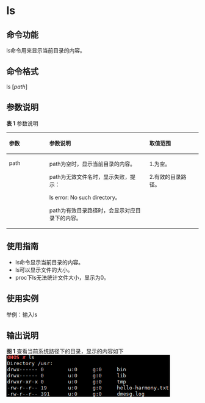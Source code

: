 # ls<a name="ZH-CN_TOPIC_0000001051451593"></a>

## 命令功能<a name="section6538163771614"></a>

ls命令用来显示当前目录的内容。

## 命令格式<a name="section45881743111616"></a>

ls \[_path_\]

## 参数说明<a name="section17528148171617"></a>

**表 1**  参数说明

<a name="table1244mcpsimp"></a>
<table><thead align="left"><tr id="row1250mcpsimp"><th class="cellrowborder" valign="top" width="21%" id="mcps1.2.4.1.1"><p id="p1252mcpsimp"><a name="p1252mcpsimp"></a><a name="p1252mcpsimp"></a>参数</p>
</th>
<th class="cellrowborder" valign="top" width="52%" id="mcps1.2.4.1.2"><p id="p1254mcpsimp"><a name="p1254mcpsimp"></a><a name="p1254mcpsimp"></a>参数说明</p>
</th>
<th class="cellrowborder" valign="top" width="27%" id="mcps1.2.4.1.3"><p id="p1256mcpsimp"><a name="p1256mcpsimp"></a><a name="p1256mcpsimp"></a>取值范围</p>
</th>
</tr>
</thead>
<tbody><tr id="row1257mcpsimp"><td class="cellrowborder" valign="top" width="21%" headers="mcps1.2.4.1.1 "><p id="p1259mcpsimp"><a name="p1259mcpsimp"></a><a name="p1259mcpsimp"></a>path</p>
</td>
<td class="cellrowborder" valign="top" width="52%" headers="mcps1.2.4.1.2 "><p id="p1261mcpsimp"><a name="p1261mcpsimp"></a><a name="p1261mcpsimp"></a>path为空时，显示当前目录的内容。</p>
<p id="p1262mcpsimp"><a name="p1262mcpsimp"></a><a name="p1262mcpsimp"></a>path为无效文件名时，显示失败，提示：</p>
<p id="p1263mcpsimp"><a name="p1263mcpsimp"></a><a name="p1263mcpsimp"></a>ls error: No such directory。</p>
<p id="p1264mcpsimp"><a name="p1264mcpsimp"></a><a name="p1264mcpsimp"></a>path为有效目录路径时，会显示对应目录下的内容。</p>
</td>
<td class="cellrowborder" valign="top" width="27%" headers="mcps1.2.4.1.3 "><p id="p1266mcpsimp"><a name="p1266mcpsimp"></a><a name="p1266mcpsimp"></a>1.为空。</p>
<p id="p1267mcpsimp"><a name="p1267mcpsimp"></a><a name="p1267mcpsimp"></a>2.有效的目录路径。</p>
</td>
</tr>
</tbody>
</table>

## 使用指南<a name="section041212533166"></a>

-   ls命令显示当前目录的内容。
-   ls可以显示文件的大小。
-   proc下ls无法统计文件大小，显示为0。

## 使用实例<a name="section986105716167"></a>

举例：输入ls

## 输出说明<a name="section2036124918592"></a>

**图 1**  查看当前系统路径下的目录，显示的内容如下<a name="fig17933775508"></a>  
![](figures/查看当前系统路径下的目录-显示的内容如下.png "查看当前系统路径下的目录-显示的内容如下")

